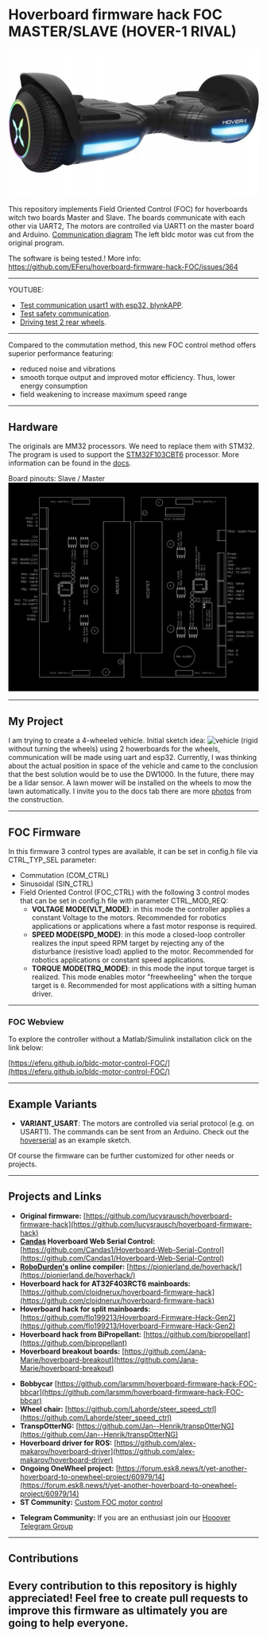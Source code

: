 # Hoverboard firmware hack FOC MASTER/SLAVE (HOVER-1 RIVAL)
![HOVER-1](/docs/pictures/HOVERBOARD-HOVER-RIVAL-LED.jpg)

This repository implements Field Oriented Control (FOC) for hoverboards witch two boards Master and Slave. The boards communicate with each other via UART2, The motors are controlled via UART1 on the master board and Arduino. [Communication diagram](/docs/CommunicationDiagram) The left bldc motor was cut from the original program. 

The software is being tested.! More info: https://github.com/EFeru/hoverboard-firmware-hack-FOC/issues/364

---
YOUTUBE:
- [Test communication usart1 with esp32, blynkAPP](https://youtu.be/ViJhMbIGTzU).
- [Test safety communication](https://youtu.be/5jPmf3Z_Q6c).
- [Driving test 2 rear wheels](https://youtu.be/ALolYnv8E9s).
---

Compared to the commutation method, this new FOC control method offers superior performance featuring:
 - reduced noise and vibrations 	
 - smooth torque output and improved motor efficiency. Thus, lower energy consumption
 - field weakening to increase maximum speed range

---
## Hardware
The originals are MM32 processors. We need to replace them with STM32. The program is used to support the [STM32F103CBT6](https://github.com/Kambodia91/Hoverboard-firmware-hack-FOC-MASTER-SLAVE/blob/main/docs/literature/STM32F103xB.pdf) processor. 
More information can be found in the [docs](/docs/).

Board pinouts: Slave / Master
![mainboard_pinout](/docs/Board%20MASTER-SLAVE.png)

---
## My Project
I am trying to create a 4-wheeled vehicle. Initial sketch idea: ![vehicle](docs/pictures/Lawn%20Project/IMG20231008132136.jpg) (rigid without turning the wheels) using 2 howerboards for the wheels, communication will be made using uart and esp32. Currently, I was thinking about the actual position in space of the vehicle and came to the conclusion that the best solution would be to use the DW1000. In the future, there may be a lidar sensor. A lawn mower will be installed on the wheels to mow the lawn automatically. I invite you to the docs tab there are more [photos](/docs/pictures/) from the construction.

---
## FOC Firmware
 
In this firmware 3 control types are available, it can be set in config.h file via CTRL_TYP_SEL parameter:
- Commutation (COM_CTRL)
- Sinusoidal (SIN_CTRL)
- Field Oriented Control (FOC_CTRL) with the following 3 control modes that can be set in config.h file with parameter CTRL_MOD_REQ:
  - **VOLTAGE MODE(VLT_MODE)**: in this mode the controller applies a constant Voltage to the motors. Recommended for robotics applications or applications where a fast motor response is required.
  - **SPEED MODE(SPD_MODE)**: in this mode a closed-loop controller realizes the input speed RPM target by rejecting any of the disturbance (resistive load) applied to the motor. Recommended for robotics applications or constant speed applications.
  - **TORQUE MODE(TRQ_MODE)**: in this mode the input torque target is realized. This mode enables motor "freewheeling" when the torque target is `0`. Recommended for most applications with a sitting human driver.

---
### FOC Webview

To explore the controller without a Matlab/Simulink installation click on the link below:

[https://eferu.github.io/bldc-motor-control-FOC/](https://eferu.github.io/bldc-motor-control-FOC/)

---
## Example Variants

- **VARIANT_USART**: The motors are controlled via serial protocol (e.g. on USART1). The commands can be sent from an Arduino. Check out the [hoverserial](/Arduino/hoverserial.cpp) as an example sketch.

Of course the firmware can be further customized for other needs or projects.

---
## Projects and Links

- **Original firmware:** [https://github.com/lucysrausch/hoverboard-firmware-hack](https://github.com/lucysrausch/hoverboard-firmware-hack)
- **[Candas](https://github.com/Candas1/) Hoverboard Web Serial Control:** [https://github.com/Candas1/Hoverboard-Web-Serial-Control](https://github.com/Candas1/Hoverboard-Web-Serial-Control)
- **[RoboDurden's](https://github.com/RoboDurden) online compiler:** [https://pionierland.de/hoverhack/](https://pionierland.de/hoverhack/) 
- **Hoverboard hack for AT32F403RCT6 mainboards:** [https://github.com/cloidnerux/hoverboard-firmware-hack](https://github.com/cloidnerux/hoverboard-firmware-hack)
- **Hoverboard hack for split mainboards:** [https://github.com/flo199213/Hoverboard-Firmware-Hack-Gen2](https://github.com/flo199213/Hoverboard-Firmware-Hack-Gen2)
- **Hoverboard hack from BiPropellant:** [https://github.com/bipropellant](https://github.com/bipropellant)
- **Hoverboard breakout boards:** [https://github.com/Jana-Marie/hoverboard-breakout](https://github.com/Jana-Marie/hoverboard-breakout)

<a/>

- **Bobbycar** [https://github.com/larsmm/hoverboard-firmware-hack-FOC-bbcar](https://github.com/larsmm/hoverboard-firmware-hack-FOC-bbcar)
- **Wheel chair:** [https://github.com/Lahorde/steer_speed_ctrl](https://github.com/Lahorde/steer_speed_ctrl)
- **TranspOtterNG:** [https://github.com/Jan--Henrik/transpOtterNG](https://github.com/Jan--Henrik/transpOtterNG)
- **Hoverboard driver for ROS:** [https://github.com/alex-makarov/hoverboard-driver](https://github.com/alex-makarov/hoverboard-driver)
- **Ongoing OneWheel project:** [https://forum.esk8.news/t/yet-another-hoverboard-to-onewheel-project/60979/14](https://forum.esk8.news/t/yet-another-hoverboard-to-onewheel-project/60979/14)
- **ST Community:** [Custom FOC motor control](https://community.st.com/s/question/0D50X0000B28qTDSQY/custom-foc-control-current-measurement-dma-timer-interrupt-needs-review)

<a/>

- **Telegram Community:** If you are an enthusiast join our [Hooover Telegram Group](https://t.me/joinchat/BHWO_RKu2LT5ZxEkvUB8uw)

---
## Contributions

Every contribution to this repository is highly appreciated! Feel free to create pull requests to improve this firmware as ultimately you are going to help everyone. 
---
